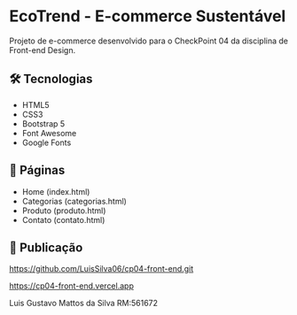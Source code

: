 # EcoTrend - E-commerce Sustentável

Projeto de e-commerce desenvolvido para o CheckPoint 04 da disciplina de Front-end Design.

## 🛠️ Tecnologias
- HTML5
- CSS3
- Bootstrap 5
- Font Awesome
- Google Fonts

## 📌 Páginas
- Home (index.html)
- Categorias (categorias.html)
- Produto (produto.html)
- Contato (contato.html)

## 🚀 Publicação
https://github.com/LuisSilva06/cp04-front-end.git

https://cp04-front-end.vercel.app

Luis Gustavo Mattos da Silva RM:561672